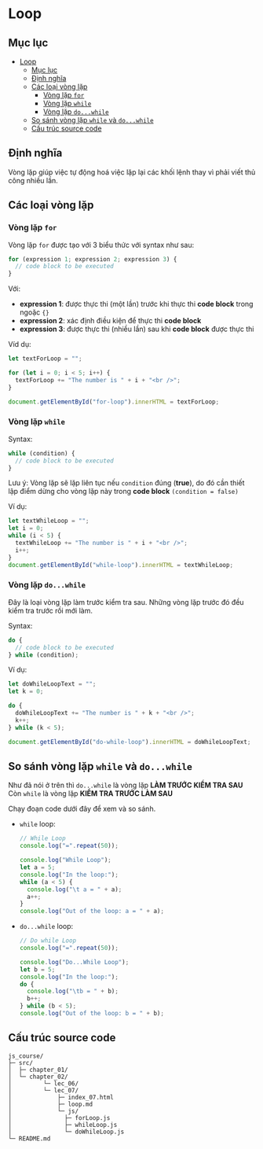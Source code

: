 # Loop

## Mục lục

- [Loop](#loop)
  - [Mục lục](#mục-lục)
  - [Định nghĩa](#định-nghĩa)
  - [Các loại vòng lặp](#các-loại-vòng-lặp)
    - [Vòng lặp `for`](#vòng-lặp-for)
    - [Vòng lặp `while`](#vòng-lặp-while)
    - [Vòng lặp `do...while`](#vòng-lặp-dowhile)
  - [So sánh vòng lặp `while` và `do...while`](#so-sánh-vòng-lặp-while-và-dowhile)
  - [Cấu trúc source code](#cấu-trúc-source-code)

## Định nghĩa

Vòng lặp giúp việc tự động hoá việc lặp lại các khối lệnh thay vì phải viết thủ công nhiều lần.

## Các loại vòng lặp

### Vòng lặp `for`

Vòng lặp `for` được tạo với 3 biểu thức với syntax như sau:

```js
for (expression 1; expression 2; expression 3) {
  // code block to be executed
}
```

Với:

- **expression 1**: được thực thi (một lần) trước khi thực thi **code block** trong ngoặc `{}`
- **expression 2**: xác định điều kiện để thực thi **code block**
- **expression 3**: được thực thi (nhiều lần) sau khi **code block** được thực thi

Víd dụ:

```js
let textForLoop = "";

for (let i = 0; i < 5; i++) {
  textForLoop += "The number is " + i + "<br />";
}

document.getElementById("for-loop").innerHTML = textForLoop;
```

### Vòng lặp `while`

Syntax:

```js
while (condition) {
  // code block to be executed
}
```

Lưu ý: Vòng lặp sẽ lặp liên tục nếu `condition` đúng (**true**), do đó cần thiết lập điểm dừng cho vòng lặp này trong **code block** `(condition = false)`

Ví dụ:

```js
let textWhileLoop = "";
let i = 0;
while (i < 5) {
  textWhileLoop += "The number is " + i + "<br />";
  i++;
}
document.getElementById("while-loop").innerHTML = textWhileLoop;
```

### Vòng lặp `do...while`

Đây là loại vòng lặp làm trước kiểm tra sau. Những vòng lặp trước đó đều kiểm tra trước rồi mới làm.

Syntax:

```js
do {
  // code block to be executed
} while (condition);
```

Ví dụ:

```js
let doWhileLoopText = "";
let k = 0;

do {
  doWhileLoopText += "The number is " + k + "<br />";
  k++;
} while (k < 5);

document.getElementById("do-while-loop").innerHTML = doWhileLoopText;
```

## So sánh vòng lặp `while` và `do...while`

Như đã nói ở trên thì `do...while` là vòng lặp **LÀM TRƯỚC KIỂM TRA SAU**  
Còn `while` là vòng lặp **KIỂM TRA TRƯỚC LÀM SAU**

Chạy đoạn code dưới đây để xem và so sánh.

- `while` loop:

  ```js
  // While Loop
  console.log("=".repeat(50));

  console.log("While Loop");
  let a = 5;
  console.log("In the loop:");
  while (a < 5) {
    console.log("\t a = " + a);
    a++;
  }
  console.log("Out of the loop: a = " + a);
  ```

- `do...while` loop:

  ```js
  // Do while Loop
  console.log("=".repeat(50));

  console.log("Do...While Loop");
  let b = 5;
  console.log("In the loop:");
  do {
    console.log("\tb = " + b);
    b++;
  } while (b < 5);
  console.log("Out of the loop: b = " + b);
  ```

## Cấu trúc source code

```
js_course/
├─ src/
│  ├─ chapter_01/
│  └─ chapter_02/
│         └─ lec_06/
│         └─ lec_07/
│             ├─ index_07.html
│             ├─ loop.md
│             └─ js/
│               ├─ forLoop.js
│               ├─ whileLoop.js
│               └─ doWhileLoop.js
└─ README.md
```
